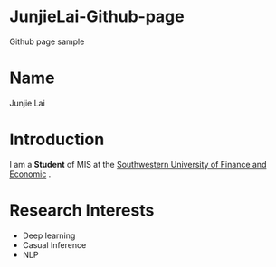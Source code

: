 # JunjieLai-Github-page
Github page sample

# Name
Junjie Lai

# Introduction
I am a **Student** of MIS at the [Southwestern University of Finance and Economic](https://www.swufe.edu.cn/) .

# Research Interests
* Deep learning
* Casual Inference
* NLP

